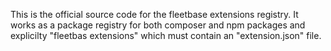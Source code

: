 This is the official source code for the fleetbase extensions registry. It works as a package registry for both composer and npm packages and explicilty "fleetbas extensions" which must contain an "extension.json" file.